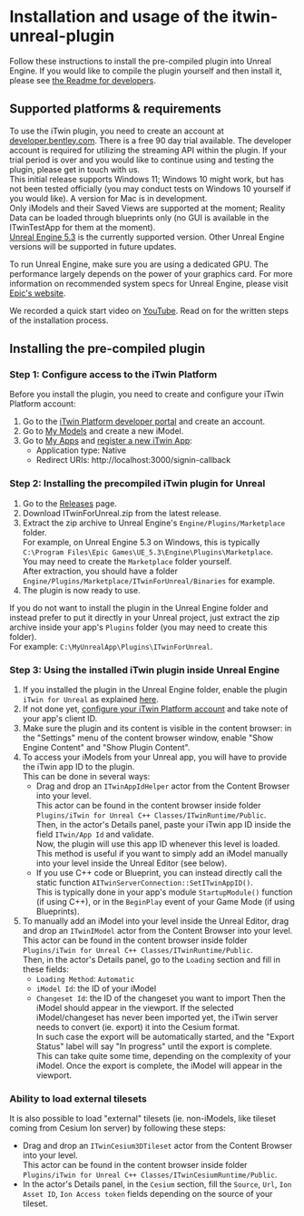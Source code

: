 # Installation and usage of the itwin-unreal-plugin

Follow these instructions to install the pre-compiled plugin into Unreal Engine. If you would like to compile the plugin yourself and then install it, please see [the Readme for developers](https://github.com/iTwin/itwin-unreal-plugin/tree/main/Documentation/ForDevelopers/).

## Supported platforms & requirements
To use the iTwin plugin, you need to create an account at [developer.bentley.com](https://developer.bentley.com). There is a free 90 day trial available. The developer account is required for utilizing the streaming API within the plugin. If your trial period is over and you would like to continue using and testing the plugin, please get in touch with us.<br>
This initial release supports Windows 11; Windows 10 might work, but has not been tested officially (you may conduct tests on Windows 10 yourself if you would like). A version for Mac is in development.<br>
Only iModels and their Saved Views are supported at the moment; Reality Data can be loaded through blueprints only (no GUI is available in the ITwinTestApp for them at the moment).<br>
[Unreal Engine 5.3](https://dev.epicgames.com/documentation/en-us/unreal-engine/installing-unreal-engine?application_version=5.3) is the currently supported version. Other Unreal Engine versions will be supported in future updates.<br>

To run Unreal Engine, make sure you are using a dedicated GPU. The performance largely depends on the power of your graphics card. For more information on recommended system specs for Unreal Engine, please visit [Epic's website](https://dev.epicgames.com/documentation/de-de/unreal-engine/hardware-and-software-specifications-for-unreal-engine).

We recorded a quick start video on [YouTube](https://www.youtube.com/watch?v=quf4t4LsqXw). Read on for the written steps of the installation process.

## Installing the pre-compiled plugin
### <a id="configure-itwin-platform"></a> Step 1: Configure access to the iTwin Platform

Before you install the plugin, you need to create and configure your iTwin Platform account:<br>
1. Go to the [iTwin Platform developer portal](https://developer.bentley.com/) and create an account.<br>
2. Go to [My Models](https://developer.bentley.com/my-imodels/) and create a new iModel.<br>
3. Go to [My Apps](https://developer.bentley.com/my-apps/) and [register a new iTwin App](https://developer.bentley.com/tutorials/quickstart-web-and-service-apps/#12-register-your-application):
   - Application type: Native
   - Redirect URIs: http://localhost:3000/signin-callback

### <a id="install-plugin"></a> Step 2: Installing the precompiled iTwin plugin for Unreal

1. Go to the [Releases](https://github.com/iTwin/itwin-unreal-plugin/releases) page.
2. Download ITwinForUnreal.zip from the latest release.
3. Extract the zip archive to Unreal Engine's `Engine/Plugins/Marketplace` folder.<br>
   For example, on Unreal Engine 5.3 on Windows, this is typically `C:\Program Files\Epic Games\UE_5.3\Engine\Plugins\Marketplace`.<br>
   You may need to create the `Marketplace` folder yourself.<br>
   After extraction, you should have a folder `Engine/Plugins/Marketplace/ITwinForUnreal/Binaries` for example.
4. The plugin is now ready to use.

If you do not want to install the plugin in the Unreal Engine folder and instead prefer to put it directly in your Unreal project, just extract the zip archive inside your app's `Plugins` folder (you may need to create this folder).<br>
For example: `C:\MyUnrealApp\Plugins\ITwinForUnreal`.

### Step 3: Using the installed iTwin plugin inside Unreal Engine

1. If you installed the plugin in the Unreal Engine folder, enable the plugin `iTwin for Unreal` as explained [here](https://dev.epicgames.com/documentation/en-us/unreal-engine/working-with-plugins-in-unreal-engine).
2. If not done yet, [configure your iTwin Platform account](#configure-itwin-platform) and take note of your app's client ID.
3. Make sure the plugin and its content is visible in the content browser: in the "Settings" menu of the content browser window, enable "Show Engine Content" and "Show Plugin Content".
4. To access your iModels from your Unreal app, you will have to provide the iTwin app ID to the plugin.<br>
   This can be done in several ways:
   - Drag and drop an `ITwinAppIdHelper` actor from the Content Browser into your level.<br>
     This actor can be found in the content browser inside folder `Plugins/iTwin for Unreal C++ Classes/ITwinRuntime/Public`.<br>
     Then, in the actor's Details panel, paste your iTwin app ID inside the field `ITwin/App Id` and validate.<br>
     Now, the plugin will use this app ID whenever this level is loaded.<br>
     This method is useful if you want to simply add an iModel manually into your level inside the Unreal Editor (see below).
   - If you use C++ code or Blueprint, you can instead directly call the static function `AITwinServerConnection::SetITwinAppID()`.<br>
     This is typically done in your app's module `StartupModule()` function (if using C++), or in the `BeginPlay` event of your Game Mode (if using Blueprints).
5. To manually add an iModel into your level inside the Unreal Editor, drag and drop an `ITwinIModel` actor from the Content Browser into your level.<br>
   This actor can be found in the content browser inside folder `Plugins/iTwin for Unreal C++ Classes/ITwinRuntime/Public`.<br>
   Then, in the actor's Details panel, go to the `Loading` section and fill in these fields:
   - `Loading Method`: `Automatic`
   - `iModel Id`: the ID of your iModel
   - `Changeset Id`: the ID of the changeset you want to import
   Then the iModel should appear in the viewport.
   If the selected iModel/changeset has never been imported yet, the iTwin server needs to convert (ie. export) it into the Cesium format.<br>
   In such case the export will be automatically started, and the "Export Status" label will say "In progress" until the export is complete.<br>
   This can take quite some time, depending on the complexity of your iModel. Once the export is complete, the iModel will appear in the viewport.
   
### <a id="load-external-tileset"></a>Ability to load external tilesets
It is also possible to load "external" tilesets (ie. non-iModels, like tileset coming from Cesium Ion server) by following these steps:
- Drag and drop an `ITwinCesium3DTileset` actor from the Content Browser into your level.<br>
  This actor can be found in the content browser inside folder `Plugins/iTwin for Unreal C++ Classes/ITwinCesiumRuntime/Public`.<br>
- In the actor's Details panel, in the `Cesium` section, fill the `Source`, `Url`, `Ion Asset ID`, `Ion Access token` fields depending on the source of your tileset.


